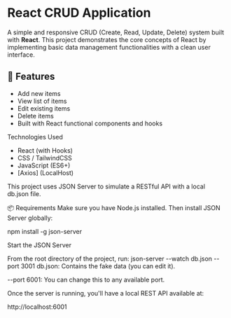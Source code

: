 # React CRUD Application

A simple and responsive CRUD (Create, Read, Update, Delete) system built with **React**. This project demonstrates the core concepts of React by implementing basic data management functionalities with a clean user interface.

## 🔧 Features

- Add new items
- View list of items
- Edit existing items
- Delete items
- Built with React functional components and hooks

 Technologies Used

- React (with Hooks)
- CSS / TailwindCSS
- JavaScript (ES6+)
- [Axios] (LocalHost)

This project uses JSON Server to simulate a RESTful API with a local db.json file.

📦 Requirements
Make sure you have Node.js installed. Then install JSON Server globally:

npm install -g json-server

Start the JSON Server

From the root directory of the project, run:
json-server --watch db.json --port 3001
db.json: Contains the fake data (you can edit it).

--port 6001: You can change this to any available port.

Once the server is running, you'll have a local REST API available at:

http://localhost:6001
